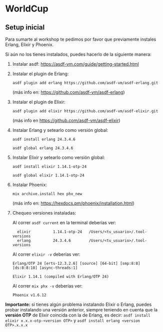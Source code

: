 # WorldCup

## Setup inicial

Para sumarte al workshop te pedimos por favor que previamente instales Erlang, Elixir y Phoenix.

Si aún no los tienes instalados, puedes hacerlo de la siguiente manera:

1. Instalar asdf: https://asdf-vm.com/guide/getting-started.html

2. Instalar el plugin de Erlang:

   `asdf plugin add erlang https://github.com/asdf-vm/asdf-erlang.git`

   (más info en: https://github.com/asdf-vm/asdf-erlang)

3. Instalar el plugin de Elixir:

   `asdf plugin add elixir https://github.com/asdf-vm/asdf-elixir.git`

   (más info en https://github.com/asdf-vm/asdf-elixir)

4. Instalar Erlang y setearlo como versión global:

   `asdf install erlang 24.3.4.6`

   `asdf global erlang 24.3.4.6`

5. Instalar Elixir y setearlo como versión global:

   `asdf install elixir 1.14.1-otp-24`

   `asdf global elixir 1.14.1-otp-24`

6. Instalar Phoenix:

   `mix archive.install hex phx_new`

   (más info en: https://hexdocs.pm/phoenix/installation.html)

7. Chequeo versiones instaladas:

   Al correr `asdf current` en la terminal deberías ver:

   ```
     elixir          1.14.1-otp-24   /Users/<tu_usuario>/.tool-versions
     erlang          24.3.4.6        /Users/<tu_usuario>/.tool-versions
   ```

   Al correr `elixir -v` deberías ver:

   ```
   Erlang/OTP 24 [erts-12.3.2.6] [source] [64-bit] [smp:8:8] [ds:8:8:10] [async-threads:1]

   Elixir 1.14.1 (compiled with Erlang/OTP 24)
   ```

   Al correr `mix phx -v` deberías ver:

   ```
   Phoenix v1.6.12
   ```

**Importante:** si tienes algún problema instalando Elixir o Erlang, puedes probar instalando una versión anterior, siempre teniendo en cuenta que la **versión OTP** de Elixir coincida con la de Erlang, es decir: `asdf install elixir x.x.x-otp-<version OTP>` y `asdf install erlang <version OTP>.x.x.x`
